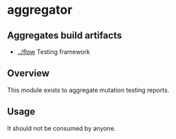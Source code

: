 
<!-- title start -->

# aggregator

Aggregates build artifacts
---


 * [../flow](https://github.com/Mastercard/flow) Testing framework

<!-- title end -->

## Overview

This module exists to aggregate mutation testing reports.

## Usage

It should not be consumed by anyone.
